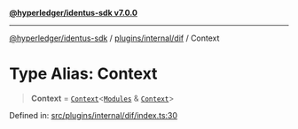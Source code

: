 [**@hyperledger/identus-sdk v7.0.0**](../../../../README.md)

***

[@hyperledger/identus-sdk](../../../../README.md) / [plugins/internal/dif](../README.md) / Context

# Type Alias: Context

> **Context** = [`Context`](../../../../overview/namespaces/Plugins/type-aliases/Context.md)\<[`Modules`](Modules.md) & [`Context`](../../anoncreds/type-aliases/Context.md)\>

Defined in: [src/plugins/internal/dif/index.ts:30](https://github.com/hyperledger/identus-edge-agent-sdk-ts/blob/96423ee84b124a31ce63036d9d623d1cb73a13c2/src/plugins/internal/dif/index.ts#L30)
